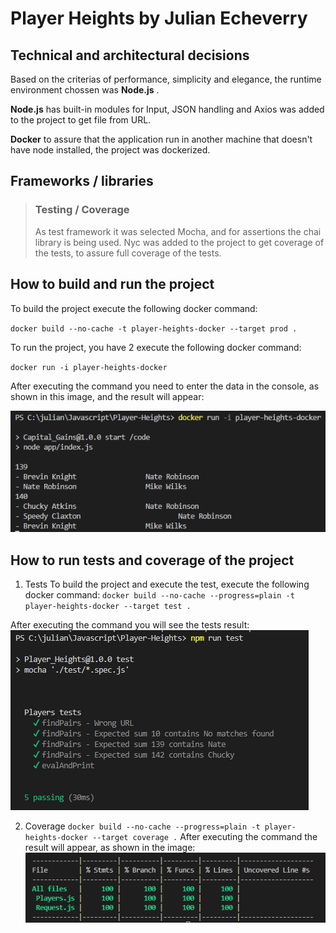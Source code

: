 # Player Heights by Julian Echeverry

## Technical and architectural decisions

Based on the criterias of performance, simplicity and elegance, the runtime environment chossen was **Node.js** .

**Node.js** has built-in modules for Input, JSON handling and Axios was added to the project to get file from URL.

**Docker** to assure that the application run in another machine that doesn't have node installed, the project was dockerized.

## Frameworks / libraries

>### Testing / Coverage
>As test framework it was selected Mocha, and for assertions the chai library is being used.
>Nyc was added to the project to get coverage of the tests, to assure full coverage of the tests.

## How to build and run the project

To build the project execute the following docker command:

`docker build --no-cache -t player-heights-docker --target prod .`

To run the project, you have 2 execute the following docker command:

`docker run -i player-heights-docker`

After executing the command you need to enter the data in the console, as shown in this image, and the result will appear:<br/>

![Line by Line](/documentation/linebyline.png "Line by Line")

## How to run tests and coverage of the project

1. Tests
To build the project and execute the test, execute the following docker command:
`docker build --no-cache --progress=plain -t player-heights-docker --target test .`

After executing the command you will see the tests result:
![Tests](/documentation/tests.png "tests")

2. Coverage
`docker build --no-cache --progress=plain -t player-heights-docker --target coverage .`
After executing the command the result will appear, as shown in the image:
![Coverage](/documentation/coverage.png "Coverage")

